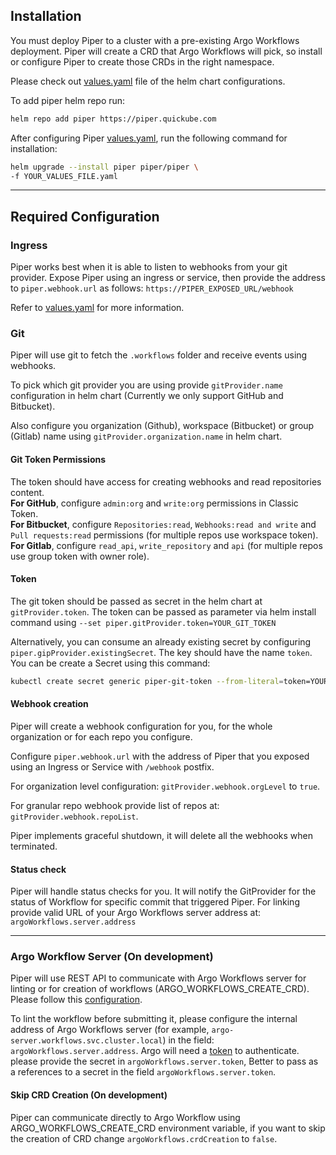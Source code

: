 ## Installation

You must deploy Piper to a cluster with a pre-existing Argo Workflows deployment.
Piper will create a CRD that Argo Workflows will pick, so install or configure Piper to create those CRDs in the right namespace.

Please check out [values.yaml](https://github.com/quickube/piper/tree/main/helm-chart/values.yaml) file of the helm chart configurations.

To add piper helm repo run:

```bash
helm repo add piper https://piper.quickube.com
```

After configuring Piper [values.yaml](https://github.com/quickube/piper/tree/main/helm-chart/values.yaml), run the following command for installation:

```bash
helm upgrade --install piper piper/piper \
-f YOUR_VALUES_FILE.yaml
```

---

## Required Configuration

### Ingress

Piper works best when it is able to listen to webhooks from your git provider.
Expose Piper using an ingress or service, then provide the address to `piper.webhook.url` as follows:
`https://PIPER_EXPOSED_URL/webhook`

Refer to [values.yaml](https://github.com/quickube/piper/tree/main/helm-chart/values.yaml) for more information.

### Git

Piper will use git to fetch the `.workflows` folder and receive events using webhooks.

To pick which git provider you are using provide `gitProvider.name` configuration in helm chart (Currently we only support GitHub and Bitbucket).

Also configure you organization (Github), workspace (Bitbucket) or group (Gitlab) name using `gitProvider.organization.name` in helm chart.

#### Git Token Permissions

The token should have access for creating webhooks and read repositories content.</br>
<b>For GitHub</b>, configure `admin:org` and `write:org` permissions in Classic Token. </br>
<b>For Bitbucket</b>, configure `Repositories:read`, `Webhooks:read and write` and `Pull requests:read` permissions (for multiple repos use workspace token). </br>
<b>For Gitlab</b>, configure `read_api`, `write_repository` and `api` (for multiple repos use group token with owner role). </br>

#### Token

The git token should be passed as secret in the helm chart at `gitProvider.token`.
The token can be passed as parameter via helm install command using `--set piper.gitProvider.token=YOUR_GIT_TOKEN`

Alternatively, you can consume an already existing secret by configuring `piper.gipProvider.existingSecret`.
The key should have the name `token`. You can be create a Secret using this command:

```bash
kubectl create secret generic piper-git-token --from-literal=token=YOUR_GIT_OKEN
```

#### Webhook creation

Piper will create a webhook configuration for you, for the whole organization or for each repo you configure.

Configure `piper.webhook.url` with the address of Piper that you exposed using an Ingress or Service with `/webhook` postfix.

For organization level configuration: `gitProvider.webhook.orgLevel` to `true`.

For granular repo webhook provide list of repos at: `gitProvider.webhook.repoList`.

Piper implements graceful shutdown, it will delete all the webhooks when terminated.

#### Status check

Piper will handle status checks for you.
It will notify the GitProvider for the status of Workflow for specific commit that triggered Piper.
For linking provide valid URL of your Argo Workflows server address at: `argoWorkflows.server.address`

---

### Argo Workflow Server (On development)

Piper will use REST API to communicate with Argo Workflows server for linting or for creation of workflows (ARGO_WORKFLOWS_CREATE_CRD). Please follow this [configuration](https://argoproj.github.io/argo-workflows/rest-api/).

To lint the workflow before submitting it, please configure the internal address of Argo Workflows server (for example, `argo-server.workflows.svc.cluster.local`) in the field: `argoWorkflows.server.address`. Argo will need a [token](https://argoproj.github.io/argo-workflows/access-token/) to authenticate. please provide the secret in `argoWorkflows.server.token`, Better to pass as a references to a secret in the field `argoWorkflows.server.token`.

#### Skip CRD Creation (On development)

Piper can communicate directly to Argo Workflow using ARGO_WORKFLOWS_CREATE_CRD environment variable, if you want to skip the creation of CRD change `argoWorkflows.crdCreation` to `false`.

